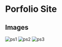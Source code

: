 # Porfolio Site

## Images

![ps1](https://github.com/user-attachments/assets/2d3e97c7-7faa-4854-803d-1aec8cb892ac)
![ps2](https://github.com/user-attachments/assets/26dfc580-1133-4378-9dbf-75017d5d9f39)
![ps3](https://github.com/user-attachments/assets/6a39a850-dca2-4cde-8a73-18ab752b3677)
